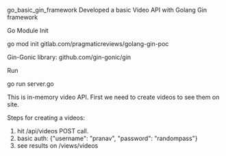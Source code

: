 go_basic_gin_framework
Developed a basic Video API with Golang Gin framework

Go Module Init

go mod init gitlab.com/pragmaticreviews/golang-gin-poc



Gin-Gonic library: github.com/gin-gonic/gin

Run

go run server.go

This is in-memory video API. First we need to create videos to see them on site.

Steps for creating a videos:

1. hit /api/videos POST call.
2. basic auth: {"username": "pranav", "password": "randompass"}
3. see results on /views/videos
